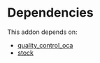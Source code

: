 # Dependencies

This addon depends on:

- [quality_control_oca](../../../../odoo-bringout-oca-manufacture-quality_control_oca)
- [stock](../../../../../oca-ocb-warehouse/odoo-bringout-oca-ocb-stock)
